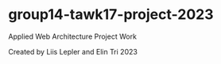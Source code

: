 # group14-tawk17-project-2023
Applied Web Architecture Project Work

Created by Liis Lepler and Elin Tri 2023

